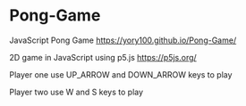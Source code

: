 # Pong-Game
JavaScript Pong Game  https://yory100.github.io/Pong-Game/

2D game in JavaScript using p5.js
https://p5js.org/

Player one use UP_ARROW and DOWN_ARROW keys to play

Player two use W and S keys to play
